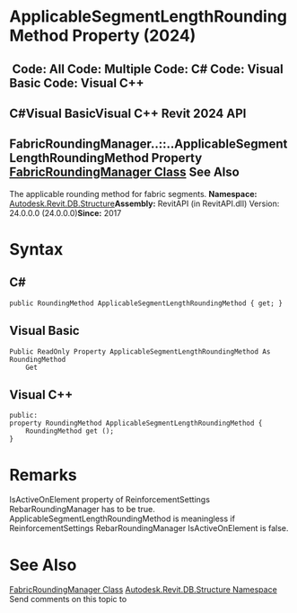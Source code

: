 # ApplicableSegmentLengthRoundingMethod Property (2024)

﻿
 Code: All Code: Multiple Code: C# Code: Visual Basic Code: Visual C++   
---  
C#Visual BasicVisual C++
Revit 2024 API  
---  
FabricRoundingManager..::..ApplicableSegmentLengthRoundingMethod Property   
[FabricRoundingManager Class](6a6324cc-a18c-b883-1b1f-f2ad37147842.md "FabricRoundingManager Class") See Also  
---  
The applicable rounding method for fabric segments. 
**Namespace:** [Autodesk.Revit.DB.Structure](d586b341-f687-9d90-e96d-255806b7d4fc.md "Autodesk.Revit.DB.Structure Namespace")**Assembly:** RevitAPI (in RevitAPI.dll) Version: 24.0.0.0 (24.0.0.0)**Since:** 2017 
# Syntax
C#  
---  
```text
public RoundingMethod ApplicableSegmentLengthRoundingMethod { get; }
```
  
Visual Basic  
---  
```text
Public ReadOnly Property ApplicableSegmentLengthRoundingMethod As RoundingMethod
	Get
```
  
Visual C++  
---  
```text
public:
property RoundingMethod ApplicableSegmentLengthRoundingMethod {
	RoundingMethod get ();
}
```
  
# Remarks
IsActiveOnElement property of ReinforcementSettings RebarRoundingManager has to be true. ApplicableSegmentLengthRoundingMethod is meaningless if ReinforcementSettings RebarRoundingManager IsActiveOnElement is false. 
# See Also
[FabricRoundingManager Class](6a6324cc-a18c-b883-1b1f-f2ad37147842.md "FabricRoundingManager Class")
[Autodesk.Revit.DB.Structure Namespace](d586b341-f687-9d90-e96d-255806b7d4fc.md "Autodesk.Revit.DB.Structure Namespace")
Send comments on this topic to 